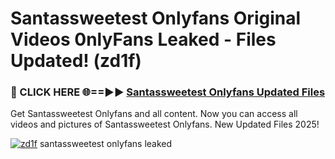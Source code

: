 # Santassweetest Onlyfans Original Videos 0nlyFans Leaked - Files Updated! (zd1f)

<h3>🔴 CLICK HERE 🌐==►► <a href="https://tinyurl.com/4seja8ks" rel="nofollow">Santassweetest Onlyfans Updated Files</a></h3>

Get Santassweetest Onlyfans and all content. Now you can access all videos and pictures of Santassweetest Onlyfans. New Updated Files 2025!

[![zd1f](https://i.imgur.com/EWjZXRe.gif)](https://tinyurl.com/4seja8ks)
santassweetest onlyfans leaked